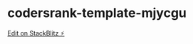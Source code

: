 # codersrank-template-mjycgu

[Edit on StackBlitz ⚡️](https://stackblitz.com/edit/codersrank-template-mjycgu)